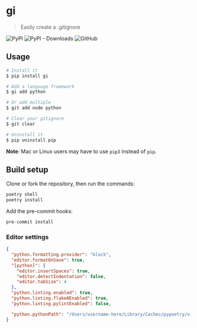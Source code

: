# gi

> Easily create a .gitignore

![PyPI](https://img.shields.io/pypi/v/gi?style=flat-square)
![PyPI - Downloads](https://img.shields.io/pypi/dm/gi?style=flat-square)
![GitHub](https://img.shields.io/github/license/ninest/gi?style=flat-square)

## Usage

```bash
# Install it
$ pip install gi

# Add a language framework
$ gi add python

# Or add multiple
$ git add node python

# Clear your gitignore
$ git clear

# Uninstall it
$ pip uninstall pip
```

**Note**: Mac or Linux users may have to use `pip3` instead of `pip`.

## Build setup

Clone or fork the repository, then run the commands:

```bash
poetry shell
poetry install
```

Add the pre-commit hooks:

```bash
pre-commit install
```

### Editor settings

```json
{
  "python.formatting.provider": "black",
  "editor.formatOnSave": true,
  "[python]": {
    "editor.insertSpaces": true,
    "editor.detectIndentation": false,
    "editor.tabSize": 4
  },
  "python.linting.enabled": true,
  "python.linting.flake8Enabled": true,
  "python.linting.pylintEnabled": false,

  "python.pythonPath": "/Users/username-here/Library/Caches/pypoetry/virtualenvs/xxx-py3.7"
}
```
